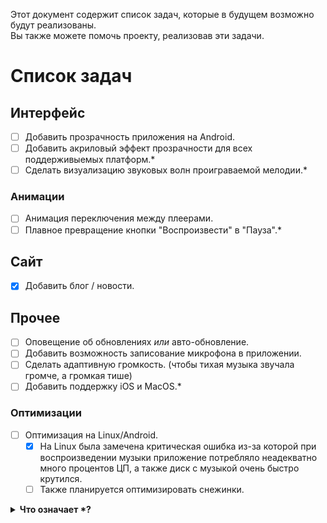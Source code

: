 Этот документ содержит список задач, которые в будущем возможно будут реализованы.<br>
Вы также можете помочь проекту, реализовав эти задачи.
# Список задач
## Интерфейс
- [ ] Добавить прозрачность приложения на Android.
- [ ] Добавить акриловый эффект прозрачности для всех поддерживыемых платформ.*
- [ ] Сделать визуализацию звуковых волн проиграваемой мелодии.*
### Анимации
- [ ] Анимация переключения между плеерами.
- [ ] Плавное превращение кнопки "Воспроизвести" в "Пауза".*
## Сайт
- [x] Добавить блог / новости.
## Прочее
- [ ] Оповещение об обновлениях *или* авто-обновление.
- [ ] Добавить возможность записование микрофона в приложении.
- [ ] Сделать адаптивную громкость. (чтобы тихая музыка звучала громче, а громкая тише)
- [ ] Добавить поддержку iOS и MacOS.*
### Оптимизации
- [ ] Оптимизация на Linux/Android.
    - [x] На Linux была замечена критическая ошибка из-за которой при воспроизведении музыки приложение потребляло неадекватно много процентов ЦП, а также диск с музыкой очень быстро крутился.
    - [ ] Также планируется оптимизировать снежинки.

<details>

<summary><b>Что означает *?</b></summary>

Звезда на конце задачи может обозначать эти варианты:
* Реализовать задачу может быть очень сложно.
* Задача не имеет приоритета.

Так что надеется на реализование этих задач не стоит.

</details>